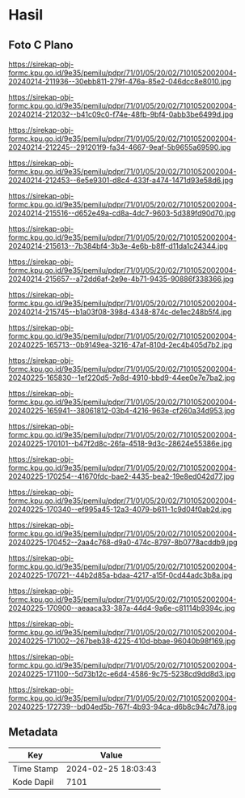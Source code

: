 # Hasil

## Foto C Plano

https://sirekap-obj-formc.kpu.go.id/9e35/pemilu/pdpr/71/01/05/20/02/7101052002004-20240214-211936--30ebb811-279f-476a-85e2-046dcc8e8010.jpg

https://sirekap-obj-formc.kpu.go.id/9e35/pemilu/pdpr/71/01/05/20/02/7101052002004-20240214-212032--b41c09c0-f74e-48fb-9bf4-0abb3be6499d.jpg

https://sirekap-obj-formc.kpu.go.id/9e35/pemilu/pdpr/71/01/05/20/02/7101052002004-20240214-212245--291201f9-fa34-4667-9eaf-5b9655a69590.jpg

https://sirekap-obj-formc.kpu.go.id/9e35/pemilu/pdpr/71/01/05/20/02/7101052002004-20240214-212453--6e5e9301-d8c4-433f-a474-1471d93e58d6.jpg

https://sirekap-obj-formc.kpu.go.id/9e35/pemilu/pdpr/71/01/05/20/02/7101052002004-20240214-215516--d652e49a-cd8a-4dc7-9603-5d389fd90d70.jpg

https://sirekap-obj-formc.kpu.go.id/9e35/pemilu/pdpr/71/01/05/20/02/7101052002004-20240214-215613--7b384bf4-3b3e-4e6b-b8ff-d11da1c24344.jpg

https://sirekap-obj-formc.kpu.go.id/9e35/pemilu/pdpr/71/01/05/20/02/7101052002004-20240214-215657--a72dd6af-2e9e-4b71-9435-90886f338366.jpg

https://sirekap-obj-formc.kpu.go.id/9e35/pemilu/pdpr/71/01/05/20/02/7101052002004-20240214-215745--b1a03f08-398d-4348-874c-de1ec248b5f4.jpg

https://sirekap-obj-formc.kpu.go.id/9e35/pemilu/pdpr/71/01/05/20/02/7101052002004-20240225-165713--0b9149ea-3216-47af-810d-2ec4b405d7b2.jpg

https://sirekap-obj-formc.kpu.go.id/9e35/pemilu/pdpr/71/01/05/20/02/7101052002004-20240225-165830--1ef220d5-7e8d-4910-bbd9-44ee0e7e7ba2.jpg

https://sirekap-obj-formc.kpu.go.id/9e35/pemilu/pdpr/71/01/05/20/02/7101052002004-20240225-165941--38061812-03b4-4216-963e-cf260a34d953.jpg

https://sirekap-obj-formc.kpu.go.id/9e35/pemilu/pdpr/71/01/05/20/02/7101052002004-20240225-170101--b47f2d8c-26fa-4518-9d3c-28624e55386e.jpg

https://sirekap-obj-formc.kpu.go.id/9e35/pemilu/pdpr/71/01/05/20/02/7101052002004-20240225-170254--41670fdc-bae2-4435-bea2-19e8ed042d77.jpg

https://sirekap-obj-formc.kpu.go.id/9e35/pemilu/pdpr/71/01/05/20/02/7101052002004-20240225-170340--ef995a45-12a3-4079-b611-1c9d04f0ab2d.jpg

https://sirekap-obj-formc.kpu.go.id/9e35/pemilu/pdpr/71/01/05/20/02/7101052002004-20240225-170452--2aa4c768-d9a0-474c-8797-8b0778acddb9.jpg

https://sirekap-obj-formc.kpu.go.id/9e35/pemilu/pdpr/71/01/05/20/02/7101052002004-20240225-170721--44b2d85a-bdaa-4217-a15f-0cd44adc3b8a.jpg

https://sirekap-obj-formc.kpu.go.id/9e35/pemilu/pdpr/71/01/05/20/02/7101052002004-20240225-170900--aeaaca33-387a-44d4-9a6e-c81114b9394c.jpg

https://sirekap-obj-formc.kpu.go.id/9e35/pemilu/pdpr/71/01/05/20/02/7101052002004-20240225-171002--267beb38-4225-410d-bbae-96040b98f169.jpg

https://sirekap-obj-formc.kpu.go.id/9e35/pemilu/pdpr/71/01/05/20/02/7101052002004-20240225-171100--5d73b12c-e6d4-4586-9c75-5238cd9dd8d3.jpg

https://sirekap-obj-formc.kpu.go.id/9e35/pemilu/pdpr/71/01/05/20/02/7101052002004-20240225-172739--bd04ed5b-767f-4b93-94ca-d6b8c94c7d78.jpg


## Metadata

| Key        | Value               |
| ---------- | ------------------- |
| Time Stamp | 2024-02-25 18:03:43 |
| Kode Dapil | 7101                |



